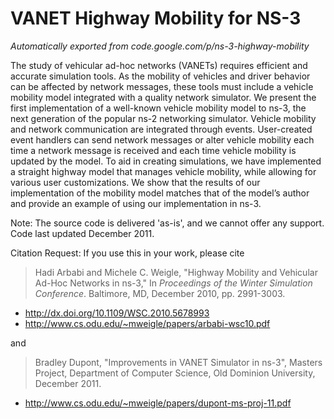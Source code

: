 # VANET Highway Mobility for NS-3
*Automatically exported from code.google.com/p/ns-3-highway-mobility*

The study of vehicular ad-hoc networks (VANETs) requires efficient and accurate simulation tools. As the mobility of vehicles 
and driver behavior can be affected by network messages, these tools must include a vehicle mobility model integrated with a 
quality network simulator. We present the first implementation of a well-known vehicle mobility model to ns-3, the next 
generation of the popular ns-2 networking simulator. Vehicle mobility and network communication are integrated through events. 
User-created event handlers can send network messages or alter vehicle mobility each time a network message is received and 
each time vehicle mobility is updated by the model. To aid in creating simulations, we have implemented a straight highway 
model that manages vehicle mobility, while allowing for various user customizations. We show that the results of our 
implementation of the mobility model matches that of the model’s author and provide an example of using our implementation in 
ns-3.

Note: The source code is delivered 'as-is', and we cannot offer any support. Code last updated December 2011.

Citation Request: If you use this in your work, please cite 

> Hadi Arbabi and Michele C. Weigle, "Highway Mobility and Vehicular Ad-Hoc Networks in ns-3," In *Proceedings of the Winter 
> Simulation Conference*. Baltimore, MD, December 2010, pp. 2991-3003.
 * http://dx.doi.org/10.1109/WSC.2010.5678993
 * http://www.cs.odu.edu/~mweigle/papers/arbabi-wsc10.pdf

and

> Bradley Dupont, "Improvements in VANET Simulator in ns-3", Masters Project, Department of Computer Science, Old Dominion University, December 2011.
* http://www.cs.odu.edu/~mweigle/papers/dupont-ms-proj-11.pdf
